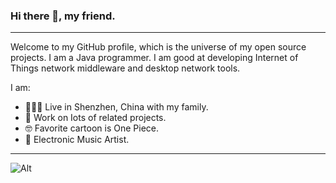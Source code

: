 ### Hi there 👋, my friend.
---

Welcome to my GitHub profile, which is the universe of my open source projects. I am a Java programmer. I am good at developing Internet of Things network middleware and desktop network tools.

I am:

- 👨‍👩‍👦 Live in Shenzhen, China with my family.
- 👔 Work on Iots of related projects.
- 🤓 Favorite cartoon is One Piece.
- 🎵 Electronic Music Artist.

---
![Alt](https://repobeats.axiom.co/api/embed/48cc9ff42da1617da7f891bb94c2dcb4631b1c25.svg "Repobeats analytics image")

